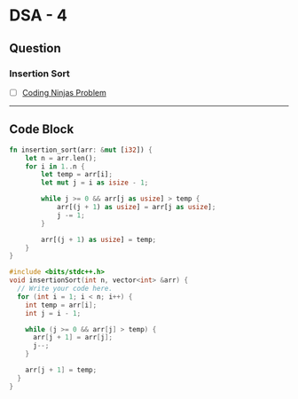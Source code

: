 # DSA - 4

## Question

### Insertion Sort

- [ ] [Coding Ninjas Problem](https://www.naukri.com/code360/problems/insertion-sort_3155179)

---

## Code Block

```rust
fn insertion_sort(arr: &mut [i32]) {
    let n = arr.len();
    for i in 1..n {
        let temp = arr[i];
        let mut j = i as isize - 1;

        while j >= 0 && arr[j as usize] > temp {
            arr[(j + 1) as usize] = arr[j as usize];
            j -= 1;
        }

        arr[(j + 1) as usize] = temp;
    }
}
```

```c++
#include <bits/stdc++.h>
void insertionSort(int n, vector<int> &arr) {
  // Write your code here.
  for (int i = 1; i < n; i++) {
    int temp = arr[i];
    int j = i - 1;

    while (j >= 0 && arr[j] > temp) {
      arr[j + 1] = arr[j];
      j--;
    }

    arr[j + 1] = temp;
  }
}
```

<!-- ## Code Image

![alt text](image.png) -->

